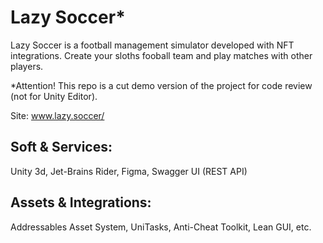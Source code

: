 # Lazy Soccer*
Lazy Soccer is a football management simulator developed with NFT integrations. 
Create your sloths fooball team and play matches with other players.

*Attention! This repo is a cut demo version of the project for code review (not for Unity Editor).

Site: www.lazy.soccer/

Soft & Services:
---
Unity 3d, Jet-Brains Rider, Figma, Swagger UI (REST API)

Assets & Integrations:
---
Addressables Asset System, UniTasks, Anti-Cheat Toolkit, Lean GUI, etc.
